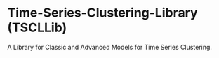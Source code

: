 # Time-Series-Clustering-Library (TSCLLib)

A Library for Classic and Advanced Models for Time Series Clustering.
